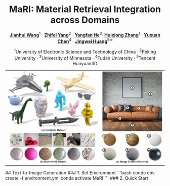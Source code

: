 <div align="center">

<h1> MaRI: Material Retrieval Integration across Domains </h1>

[**Jianhui Wang**](#)<sup>1</sup> · [**Zhifei Yang**](#)<sup>2</sup> · [**Yangfan He**](#)<sup>3</sup>· [**Huixiong Zhang**](#)<sup>1</sup> · [**Yuxuan Chen**](#)<sup>4</sup> · [**Jingwei Huang**](#)<sup>5✉</sup>

<sup>1</sup>University of Electronic Science and Technology of China · <sup>2</sup>Peking University · <sup>3</sup>University of Minnesota · <sup>4</sup>Fudan University · <sup>5</sup>Tencent Hunyuan3D

<table class="center">
  <tr>
    <td width=100% style="border: none"><img src="figures/teaser.jpg" style="width:100%"></td>
  </tr>
</table>
</div> 
## Text-to-Image Generation
### 1. Set Environment
```bash
conda env create -f environment.yml
conda activate MaRI
```
### 2. Quick Start
